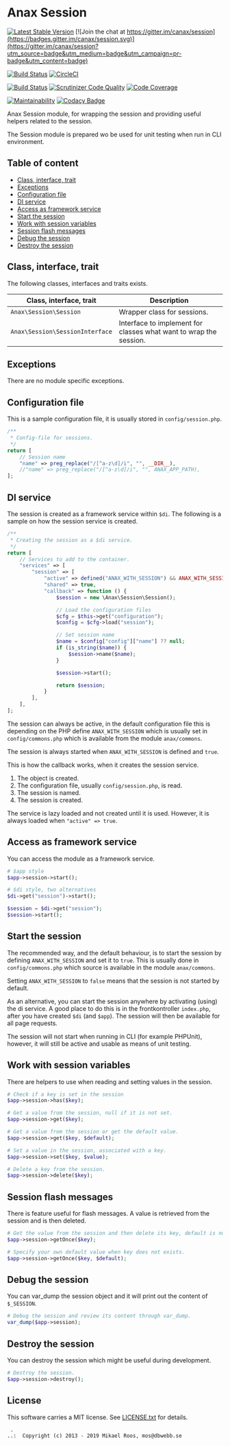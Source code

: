 Anax Session
==================================

[![Latest Stable Version](https://poser.pugx.org/anax/session/v/stable)](https://packagist.org/packages/anax/session)
[![Join the chat at https://gitter.im/canax/session](https://badges.gitter.im/canax/session.svg)](https://gitter.im/canax/session?utm_source=badge&utm_medium=badge&utm_campaign=pr-badge&utm_content=badge)

[![Build Status](https://travis-ci.org/canax/session.svg?branch=master)](https://travis-ci.org/canax/session)
[![CircleCI](https://circleci.com/gh/canax/session.svg?style=svg)](https://circleci.com/gh/canax/session)

[![Build Status](https://scrutinizer-ci.com/g/canax/session/badges/build.png?b=master)](https://scrutinizer-ci.com/g/canax/session/build-status/master)
[![Scrutinizer Code Quality](https://scrutinizer-ci.com/g/canax/session/badges/quality-score.png?b=master)](https://scrutinizer-ci.com/g/canax/session/?branch=master)
[![Code Coverage](https://scrutinizer-ci.com/g/canax/session/badges/coverage.png?b=master)](https://scrutinizer-ci.com/g/canax/session/?branch=master)

[![Maintainability](https://api.codeclimate.com/v1/badges/564636378b4f1c14132f/maintainability)](https://codeclimate.com/github/canax/session/maintainability)
[![Codacy Badge](https://api.codacy.com/project/badge/Grade/4e942efed3f741db94c027d2f145d129)](https://www.codacy.com/app/mosbth/session?utm_source=github.com&amp;utm_medium=referral&amp;utm_content=canax/session&amp;utm_campaign=Badge_Grade)

Anax Session module, for wrapping the session and providing useful helpers related to the session.

The Session module is prepared wo be used for unit testing when run in CLI environment.



Table of content
------------------

* [Class, interface, trait](#class-interface-trait)
* [Exceptions](#exceptions)
* [Configuration file](#configuration-file)
* [DI service](#di-service)
* [Access as framework service](#access-as-framework-service)
* [Start the session](#start-the-session)
* [Work with session variables](#work-with-session-variables)
* [Session flash messages](#session-flash-messages)
* [Debug the session](#debug-the-session)
* [Destroy the session](#destroy-the-session)



Class, interface, trait
------------------

The following classes, interfaces and traits exists.

| Class, interface, trait            | Description |
|------------------------------------|-------------|
| `Anax\Session\Session`             | Wrapper class for sessions. |
| `Anax\Session\SessionInterface`    | Interface to implement for classes what want to wrap the session. |



Exceptions
------------------

There are no module specific exceptions.



Configuration file
------------------

This is a sample configuration file, it is usually stored in `config/session.php`.

```php
/**
 * Config-file for sessions.
 */
return [
    // Session name
    "name" => preg_replace("/[^a-z\d]/i", "", __DIR__),
    //"name" => preg_replace("/[^a-z\d]/i", "", ANAX_APP_PATH),
];
```



DI service
------------------

The session is created as a framework service within `$di`. The following is a sample on how the session service is created.

```php
/**
 * Creating the session as a $di service.
 */
return [
    // Services to add to the container.
    "services" => [
        "session" => [
            "active" => defined("ANAX_WITH_SESSION") && ANAX_WITH_SESSION, // true|false
            "shared" => true,
            "callback" => function () {
                $session = new \Anax\Session\Session();

                // Load the configuration files
                $cfg = $this->get("configuration");
                $config = $cfg->load("session");

                // Set session name
                $name = $config["config"]["name"] ?? null;
                if (is_string($name)) {
                    $session->name($name);
                }

                $session->start();

                return $session;
            }
        ],
    ],
];
```

The session can always be active, in the default configuration file this is depending on the PHP define `ANAX_WITH_SESSION` which is usually set in `config/commons.php` which is available from the module `anax/commons`.

The session is always started when `ANAX_WITH_SESSION` is defined and `true`. 

This is how the callback works, when it creates the session service.

1. The object is created.
1. The configuration file, usually `config/session.php`, is read.
1. The session is named.
1. The session is created.

The service is lazy loaded and not created until it is used. However, it is always loaded when `"active" => true`.



Access as framework service
------------------

You can access the module as a framework service.

```php
# $app style
$app->session->start();

# $di style, two alternatives
$di->get("session")->start();

$session = $di->get("session");
$session->start();
```



Start the session
------------------

The recommended way, and the default behaviour, is to start the session by defining `ANAX_WITH_SESSION` and set it to `true`. This is usually done in `config/commons.php` which source is available in the module `anax/commons`.

Setting `ANAX_WITH_SESSION` to `false` means that the session is not started by default.

As an alternative, you can start the session anywhere by activating (using) the di service. A good place to do this is in the frontkontroller `index.php`, after you have created `$di` (and `$app`). The session will then be available for all page requests.

The session will not start when running in CLI (for example PHPUnit), however, it will still be active and usable as means of unit testing.



Work with session variables
------------------

There are helpers to use when reading and setting values in the session.

```php
# Check if a key is set in the session
$app->session->has($key);

# Get a value from the session, null if it is not set.
$app->session->get($key);

# Get a value from the session or get the default value.
$app->session->get($key, $default);

# Set a value in the session, associated with a key.
$app->session->set($key, $value);

# Delete a key from the session.
$app->session->delete($key);
```



Session flash messages
------------------

There is feature useful for flash messages. A value is retrieved from the session and is then deleted.

```php
# Get the value from the session and then delete its key, default is null.
$app->session->getOnce($key);

# Specify your own default value when key does not exists.
$app->session->getOnce($key, $default);
```



Debug the session
------------------

You can var_dump the session object and it will print out the content of `$_SESSION`.

```php
# Debug the session and review its content through var_dump.
var_dump($app->session);
```



Destroy the session
------------------

You can destroy the session which might be useful during development.

```php
# Destroy the session.
$app->session->destroy();
```



License
------------------

This software carries a MIT license. See [LICENSE.txt](LICENSE.txt) for details.



```
 .  
..:  Copyright (c) 2013 - 2019 Mikael Roos, mos@dbwebb.se
```
